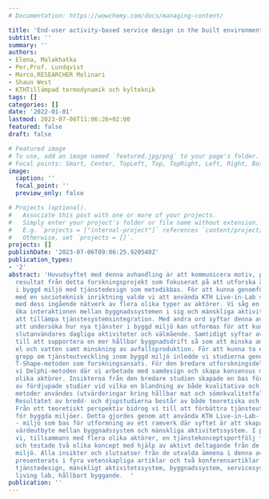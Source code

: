 ```yaml
---
# Documentation: https://wowchemy.com/docs/managing-content/

title: 'End-user activity-based service design in the built environment context :'
subtitle: ''
summary: ''
authors:
- Elena, Malakhatka
- Per,Prof. Lundqvist
- Marco,RESEARCHER Molinari
- Shaun West
- KTHTillämpad termodynamik och kylteknik
tags: []
categories: []
date: '2022-01-01'
lastmod: 2023-07-06T11:06:26+02:00
featured: false
draft: false

# Featured image
# To use, add an image named `featured.jpg/png` to your page's folder.
# Focal points: Smart, Center, TopLeft, Top, TopRight, Left, Right, BottomLeft, Bottom, BottomRight.
image:
  caption: ''
  focal_point: ''
  preview_only: false

# Projects (optional).
#   Associate this post with one or more of your projects.
#   Simply enter your project's folder or file name without extension.
#   E.g. `projects = ["internal-project"]` references `content/project/deep-learning/index.md`.
#   Otherwise, set `projects = []`.
projects: []
publishDate: '2023-07-06T09:06:25.920540Z'
publication_types:
- '2'
abstract: 'Huvudsyftet med denna avhandling är att kommunicera motiv, process och
  resultat från detta forskningsprojekt som fokuserat på att utforska ämnet Slutanvändaraktiviteter
  i byggd miljö med tjänstedesign som metodikbas. För att kunna genomföra studien
  med en socioteknisk inriktning valde vi att använda KTH Live-in-Lab som testmiljö
  med dess ingående nätverk av flera olika typer av aktörer. Vi såg en möjlighet att
  öka interaktionen mellan byggnadssystemen i sig och mänskliga aktivitetssystem genom
  att tillämpa tjänstesystemsintegration. Med andra ord syftar denna avhandling på
  att undersöka hur nya tjänster i byggd miljö kan utformas för att kunna assistera
  slutanvändares dagliga aktiviteter och välmående. Samtidigt syftar avhandlingen
  till att supportera en mer hållbar byggnadsdrift så som att minska användandet av
  el och vatten samt minskning av avfallsproduktion. För att kunna ta ett bredare
  grepp om tjänsteutveckling inom byggd miljö inledde vi studierna genom att tillämpa
  T-Shape-metoden som forskningsansats. För den bredare utforskningsdelen använde
  vi Delphi-metoden där vi arbetade med samdesign och skapa konsensus mellan flera
  olika aktörer. Insikterna från den bredare studien skapade en bas för utformning
  av fördjupade studier vid vilka en blandning av både kvalitativa och kvantitativa
  metoder användes (utvärderingar kring hållbar mat och sömnkvalitetfallstudier).
  Resultatet av bredd- och djupstudierna består av både teoretiska och praktiska implikationer.
  Från ett teoretiskt perspektiv bidrog vi till att förbättra tjänsteutformningsprocessen
  för byggda miljöer. Detta gjordes genom att använda KTH Live-in-Lab- koncept och
  - miljö som bas för utformning av ett ramverk där syftet är att skapa ett ömsesidigt
  värdeutbyte mellan byggnadssystem och mänskliga aktivitetssystem. I praktiken utformade
  vi, tillsammans med flera olika aktörer, en tjänstekonceptsportfölj för KTH Live-in-Lab
  och testade två olika koncept med hjälp av aktivt deltagande från de boende i denna
  miljö. Alla insikter och slutsatser från de utvalda ämnena i denna avhandling har
  presenterats i fyra vetenskapliga artiklar och två konferensartiklar. Nyckelord:
  tjänstedesign, mänskligt aktivitetssystem, byggnadssystem, servicesystem, aktörsnätverksanalys,
  living lab, hållbart byggande.  '
publication: ''
---
```

